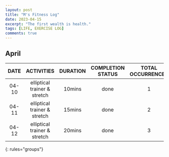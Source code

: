 ```yaml
---
layout: post
title: "M's Fitness Log"
date: 2023-04-15
excerpt: "The first wealth is health."  
tags: [LIFE, EXERCISE LOG]
comments: true
---
```


## April   
| DATE | ACTIVITIES | DURATION | COMPLETION STATUS | TOTAL OCCURRENCES|
| :---: | :---: |  :---: | :---: |  :---: |    
| 04-10 | elliptical trainer & stretch | 10mins | done | 1 |
| 04-11 | elliptical trainer & stretch | 15mins | done | 2 |
| 04-12 | elliptical trainer & stretch | 20mins | done | 3 |  
{: rules="groups"}
